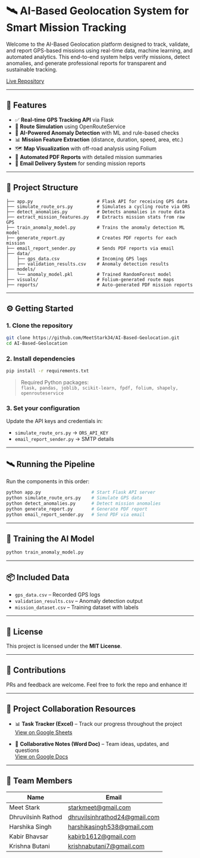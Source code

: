 # 🛰️ AI-Based Geolocation System for Smart Mission Tracking

Welcome to the AI-Based Geolocation platform designed to track, validate, and report GPS-based missions using real-time data, machine learning, and automated analytics. This end-to-end system helps verify missions, detect anomalies, and generate professional reports for transparent and sustainable tracking.

[Live Repository](https://github.com/MeetStark34/AI-Based-Geolocation)

---

## 🚀 Features

- ✅ **Real-time GPS Tracking API** via Flask  
- 🧭 **Route Simulation** using OpenRouteService  
- 🧠 **AI-Powered Anomaly Detection** with ML and rule-based checks  
- 📊 **Mission Feature Extraction** (distance, duration, speed, area, etc.)  
- 🗺️ **Map Visualization** with off-road analysis using Folium  
- 📄 **Automated PDF Reports** with detailed mission summaries  
- 📧 **Email Delivery System** for sending mission reports  

---

## 🧩 Project Structure

```
├── app.py                        # Flask API for receiving GPS data
├── simulate_route_ors.py         # Simulates a cycling route via ORS
├── detect_anomalies.py           # Detects anomalies in route data
├── extract_mission_features.py   # Extracts mission stats from raw GPS
├── train_anomaly_model.py        # Trains the anomaly detection ML model
├── generate_report.py            # Creates PDF reports for each mission
├── email_report_sender.py        # Sends PDF reports via email
├── data/
│   ├── gps_data.csv              # Incoming GPS logs
│   ├── validation_results.csv    # Anomaly detection results
├── models/
│   └── anomaly_model.pkl         # Trained RandomForest model
├── visuals/                      # Folium-generated route maps
├── reports/                      # Auto-generated PDF mission reports
```

---

## ⚙️ Getting Started

### 1. Clone the repository

```bash
git clone https://github.com/MeetStark34/AI-Based-Geolocation.git
cd AI-Based-Geolocation
```

### 2. Install dependencies

```bash
pip install -r requirements.txt
```

> Required Python packages:  
`flask, pandas, joblib, scikit-learn, fpdf, folium, shapely, openrouteservice`

### 3. Set your configuration

Update the API keys and credentials in:
- `simulate_route_ors.py` → `ORS_API_KEY`
- `email_report_sender.py` → SMTP details

---

## 🛰️ Running the Pipeline

Run the components in this order:

```bash
python app.py                   # Start Flask API server
python simulate_route_ors.py    # Simulate GPS data
python detect_anomalies.py      # Detect mission anomalies
python generate_report.py       # Generate PDF report
python email_report_sender.py   # Send PDF via email
```

---

## 🧠 Training the AI Model

```bash
python train_anomaly_model.py
```

---

## 📦 Included Data

- `gps_data.csv` – Recorded GPS logs  
- `validation_results.csv` – Anomaly detection output  
- `mission_dataset.csv` – Training dataset with labels  

---

## 📜 License

This project is licensed under the **MIT License**.

---

## 🤝 Contributions

PRs and feedback are welcome. Feel free to fork the repo and enhance it!

---

## 📌 Project Collaboration Resources

- 📊 **Task Tracker (Excel)** – Track our progress throughout the project  
  [View on Google Sheets](https://docs.google.com/spreadsheets/d/1fPAfYsuO0hg9GVIQqnLlMjYiZYmiT3HKJWhsfhRwkA4/edit?gid=0#gid=0)

- 📝 **Collaborative Notes (Word Doc)** – Team ideas, updates, and questions  
  [View on Google Docs](https://docs.google.com/document/d/13Z5dHpauR-gyx7rJ2-GaRQZZ_9XANOJwROLwFUh8-Ic/edit?tab=t.1ei18vfcf59n)

---

## 👥 Team Members

| Name            | Email                          |
|-----------------|--------------------------------|
| Meet Stark      | starkmeet@gmail.com            |
| Dhruvilsinh Rathod | dhruvilsinhrathod24@gmail.com  |
| Harshika Singh  | harshikasingh538@gmail.com     |
| Kabir Bhavsar   | kabirb1612@gmail.com           |
| Krishna Butani  | krishnabutani7@gmail.com       |
